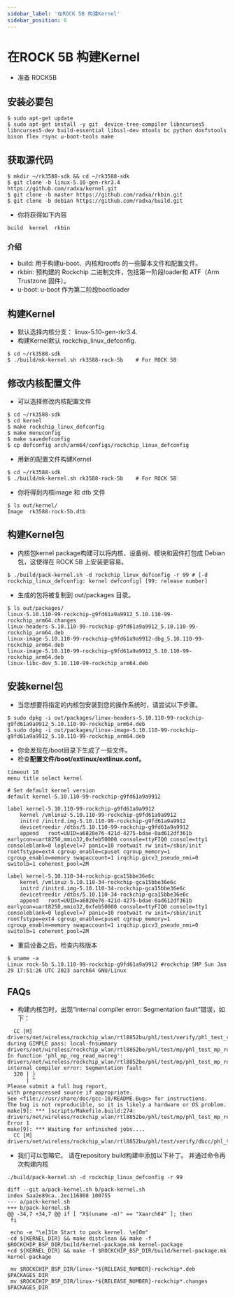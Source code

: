 ```yaml
---
sidebar_label: '在ROCK 5B 构建Kernel'
sidebar_position: 6
---
```


# 在ROCK 5B 构建Kernel

- 准备 ROCK5B

## 安装必要包

```
$ sudo apt-get update
$ sudo apt-get install -y git  device-tree-compiler libncurses5 libncurses5-dev build-essential libssl-dev mtools bc python dosfstools bison flex rsync u-boot-tools make
```

## 获取源代码

```
$ mkdir ~/rk3588-sdk && cd ~/rk3588-sdk
$ git clone -b linux-5.10-gen-rkr3.4 https://github.com/radxa/kernel.git
$ git clone -b master https://github.com/radxa/rkbin.git
$ git clone -b debian https://github.com/radxa/build.git
```

- 你将获得如下内容
```
build  kernel  rkbin
```

### 介绍

- build: 用于构建u-boot、内核和rootfs 的一些脚本文件和配置文件。
- rkbin: 预构建的 Rockchip 二进制文件，包括第一阶段loader和 ATF（Arm Trustzone 固件）。
- u-boot: u-boot 作为第二阶段bootloader

## 构建Kernel

- 默认选择内核分支： linux-5.10-gen-rkr3.4.
- 构建Kernel默认 rockchip_linux_defconfig.

```
$ cd ~/rk3588-sdk
$ ./build/mk-kernel.sh rk3588-rock-5b    # For ROCK 5B
```

## 修改内核配置文件

- 可以选择修改内核配置文件

```
$ cd ~/rk3588-sdk
$ cd kernel
$ make rockchip_linux_defconfig
$ make menuconfig
$ make savedefconfig
$ cp defconfig arch/arm64/configs/rockchip_linux_defconfig
```

- 用新的配置文件构建Kernel

```
$ cd ~/rk3588-sdk
$ ./build/mk-kernel.sh rk3588-rock-5b    # For ROCK 5B
```

- 你将得到内核image 和 dtb 文件

```
$ ls out/kernel/
Image  rk3588-rock-5b.dtb
```

## 构建Kernel包

- 内核包kernel package构建可以将内核、设备树、模块和固件打包成 Debian 包，这使得在 ROCK 5B 上安装更容易。

```
$ ./build/pack-kernel.sh -d rockchip_linux_defconfig -r 99 # [-d rockchip_linux_defconfig: kernel defconfig] [99: release number]
```

- 生成的包将被复制到 out/packages 目录。

```
$ ls out/packages/
linux-5.10.110-99-rockchip-g9fd61a9a9912_5.10.110-99-rockchip_arm64.changes
linux-headers-5.10.110-99-rockchip-g9fd61a9a9912_5.10.110-99-rockchip_arm64.deb
linux-image-5.10.110-99-rockchip-g9fd61a9a9912-dbg_5.10.110-99-rockchip_arm64.deb
linux-image-5.10.110-99-rockchip-g9fd61a9a9912_5.10.110-99-rockchip_arm64.deb
linux-libc-dev_5.10.110-99-rockchip_arm64.deb
```

## 安装kernel包

- 当您想要将指定的内核包安装到您的操作系统时，请尝试以下步骤。

```
$ sudo dpkg -i out/packages/linux-headers-5.10.110-99-rockchip-g9fd61a9a9912_5.10.110-99-rockchip_arm64.deb
$ sudo dpkg -i out/packages/linux-image-5.10.110-99-rockchip-g9fd61a9a9912_5.10.110-99-rockchip_arm64.deb
```

- 你会发现在/boot目录下生成了一些文件。
- 检查**配置文件/boot/extlinux/extlinux.conf。**

```
timeout 10
menu title select kernel

# Set default kernel version
default kernel-5.10.110-99-rockchip-g9fd61a9a9912

label kernel-5.10.110-99-rockchip-g9fd61a9a9912
    kernel /vmlinuz-5.10.110-99-rockchip-g9fd61a9a9912
    initrd /initrd.img-5.10.110-99-rockchip-g9fd61a9a9912
    devicetreedir /dtbs/5.10.110-99-rockchip-g9fd61a9a9912
    append   root=UUID=a6820e76-421d-4275-bdae-0ad612df361b earlycon=uart8250,mmio32,0xfeb50000 console=ttyFIQ0 console=tty1 consoleblank=0 loglevel=7 panic=10 rootwait rw init=/sbin/init rootfstype=ext4 cgroup_enable=cpuset cgroup_memory=1 cgroup_enable=memory swapaccount=1 irqchip.gicv3_pseudo_nmi=0 switolb=1 coherent_pool=2M

label kernel-5.10.110-34-rockchip-gca15bbe36e6c
    kernel /vmlinuz-5.10.110-34-rockchip-gca15bbe36e6c
    initrd /initrd.img-5.10.110-34-rockchip-gca15bbe36e6c
    devicetreedir /dtbs/5.10.110-34-rockchip-gca15bbe36e6c
    append   root=UUID=a6820e76-421d-4275-bdae-0ad612df361b earlycon=uart8250,mmio32,0xfeb50000 console=ttyFIQ0 console=tty1 consoleblank=0 loglevel=7 panic=10 rootwait rw init=/sbin/init rootfstype=ext4 cgroup_enable=cpuset cgroup_memory=1 cgroup_enable=memory swapaccount=1 irqchip.gicv3_pseudo_nmi=0 switolb=1 coherent_pool=2M
```

-  重启设备之后，检查内核版本

```
$ uname -a
Linux rock-5b 5.10.110-99-rockchip-g9fd61a9a9912 #rockchip SMP Sun Jan 29 17:51:26 UTC 2023 aarch64 GNU/Linux
```

## FAQs

- 构建内核包时，出现“internal compiler error: Segmentation fault”错误，如下：
```
  CC [M]  drivers/net/wireless/rockchip_wlan/rtl8852bu/phl/test/verify/phl_test_verify.o
during GIMPLE pass: local-fnsummary
drivers/net/wireless/rockchip_wlan/rtl8852be/phl/test/mp/phl_test_mp_reg.c: In function 'phl_mp_reg_read_macreg':
drivers/net/wireless/rockchip_wlan/rtl8852be/phl/test/mp/phl_test_mp_reg.c:320:1: internal compiler error: Segmentation fault
  320 | }
      | ^
Please submit a full bug report,
with preprocessed source if appropriate.
See <file:///usr/share/doc/gcc-10/README.Bugs> for instructions.
The bug is not reproducible, so it is likely a hardware or OS problem.
make[9]: *** [scripts/Makefile.build:274: drivers/net/wireless/rockchip_wlan/rtl8852be/phl/test/mp/phl_test_mp_reg.o] Error 1
make[9]: *** Waiting for unfinished jobs....
  CC [M]  drivers/net/wireless/rockchip_wlan/rtl8852bu/phl/test/verify/dbcc/phl_test_dbcc.o
```

- 我们可以忽略它。 请在repository build构建中添加以下补丁。 并通过命令再次构建内核
```
./build/pack-kernel.sh -d rockchip_linux_defconfig -r 99
```

```
diff --git a/pack-kernel.sh b/pack-kernel.sh
index 5aa2e89ca..2ec116808 100755
--- a/pack-kernel.sh
+++ b/pack-kernel.sh
@@ -34,7 +34,7 @@ if [ "X$(uname -m)" == "Xaarch64" ]; then
 fi
 
 echo -e "\e[31m Start to pack kernel. \e[0m"
-cd ${KERNEL_DIR} && make distclean && make -f $ROCKCHIP_BSP_DIR/build/kernel-package.mk kernel-package
+cd ${KERNEL_DIR} && make -f $ROCKCHIP_BSP_DIR/build/kernel-package.mk kernel-package
 
 mv $ROCKCHIP_BSP_DIR/linux-*${RELEASE_NUMBER}-rockchip*.deb $PACKAGES_DIR
 mv $ROCKCHIP_BSP_DIR/linux-*${RELEASE_NUMBER}-rockchip*.changes $PACKAGES_DIR
```
